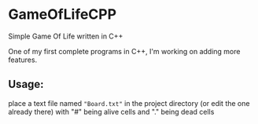 # GameOfLifeCPP
Simple Game Of Life written in C++

One of my first complete programs in C++, I'm working on adding more features.

## Usage:

place a text file named `"Board.txt"` in the project directory (or edit the one already there) with "#" being alive cells and "." being dead cells
